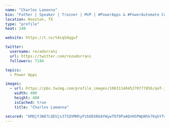 ```yaml
---
name: "Charles Lamanna"
bio: "Father | Speaker | Trainer | MVP | #PowerApps & #PowerAutomate Community Super User | YouTuber Right-pointing triangle http://youtube.com/c/rezadorrani | Learn - Share - Clockwise rightwards and leftwards open circle arrows"
location: Houston, TX
type: "profile"
heat: 140

website: https://t.co/tAcqSdqguf

twitter:
  username: rezadorrani
  url: https://twitter.com/rezadorrani
  followers: 7184

topics:
  - Power Apps

images:
  - url: https://pbs.twimg.com/profile_images/1063114045270777856/qeT-jpWr_400x400.jpg
    width: 400
    height: 400
    isCached: true
    title: "Charles Lamanna"

secured: "bMOjYJW87LQEUjs37SQVMHhyPzbOE6BGAYWywfD7OPaAQnHSPWpNhk76qkYT45FUZ04yygrSTsjR9bFxzt9TaH5L0iQFtBaOFcUuomuOJHFwYMImkQ7DvyMmQxTMZOTZur0g/oTzHwpD+VYS2Io886hlFoxjL6evBXoaShOz+7KeCiKIzcjxFo5RNhvCoKYxNxWTlDMHVaToduRd56sjUZ9sugyANNhtaKmQ0clOOSIb5QXOgLtp9HwVdm/b4r+aFIbvdQaYBfub5gksQ/vGUXJAfMgjS+/jP7ODBeN1T0M6kIR0jpgnNIm557/lbK8W4uSv7yzkuvufpPE9Sb6UYRJSporUtalgTjeGVC4wGqut4cct1rQuoun7sxbgGsC7l7KjQhNQhMNkDw9qqrAnhnxa2sJU1VnkljopTyQRhWM=;Wi66kMQXU12sRdFPdZKOxw=="
---
```


